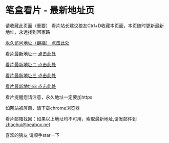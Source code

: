 # 笔盒看片 - 最新地址页

请收藏此页面（重要）
看片站长建议狼友Ctrl+D收藏本页面，本页随时更新最新地址，永远找到回家路

[永久访问地址（翻牆） 点击此处](https://beabox.net/)

[看片最新地址一 点击此处](https://wyj7txrq6k6m.wiki)

[看片最新地址二 点击此处](https://8ijjou7tpe.shop)

[看片最新地址三 点击此处](https://wyj7txrq6k6m.wiki)

[看片最新地址四 点击此处](https://kh7mn211167r.shop)

看片提醒您请注意，永久地址一定要加https

如网站被屏蔽，请下载chrome浏览器

看片邮箱找回：如果以上地址均不可用，索取最新地址,请发邮件到 zhaohui@beabox.net

喜欢的狼友 请顺手star一下